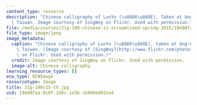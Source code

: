 ```yaml
---
content_type: resource
description: "Chinese calligraphy of LunYu (\u8AD6\u8A9E). Taken at Ang-Ping, Tainan,\
  \ Taiwan. Image courtesy of SingWay on Flickr. Used with permission."
file: /media/courses/21g-108-chinese-ii-streamlined-spring-2015/19e08faa0c0f2d0c1e5bcb900ed02ea4_21g-108s15-th.jpg
file_type: image/jpeg
image_metadata:
  caption: "Chinese calligraphy of LunYu (\u8AD6\u8A9E), taken at Ang-Ping, Tainan,\
    \ Taiwan. (Image courtesy of [SingWay](http://www.flickr.com/photos/sheesen/6165323769/in/photostream/)\
    \ on Flickr. Used with permission.)"
  credit: Image courtesy of SingWay on Flickr. Used with permission.
  image-alt: Chinese calligraphy.
learning_resource_types: []
ocw_type: OCWImage
resourcetype: Image
title: 21g-108s15-th.jpg
uid: 19e08faa-0c0f-2d0c-1e5b-cb900ed02ea4
---
```

